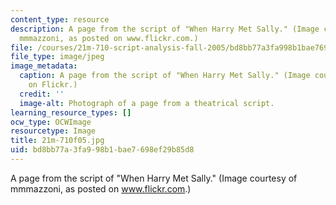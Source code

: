 ```yaml
---
content_type: resource
description: A page from the script of "When Harry Met Sally." (Image courtesy of
  mmmazzoni, as posted on www.flickr.com.)
file: /courses/21m-710-script-analysis-fall-2005/bd8bb77a3fa998b1bae7698ef29b85d8_21m-710f05.jpg
file_type: image/jpeg
image_metadata:
  caption: A page from the script of "When Harry Met Sally." (Image courtesy of [mmmazzoni](http://www.flickr.com/people/mmmazzoni)
    on Flickr.)
  credit: ''
  image-alt: Photograph of a page from a theatrical script.
learning_resource_types: []
ocw_type: OCWImage
resourcetype: Image
title: 21m-710f05.jpg
uid: bd8bb77a-3fa9-98b1-bae7-698ef29b85d8
---
```

A page from the script of "When Harry Met Sally." (Image courtesy of mmmazzoni, as posted on www.flickr.com.)

